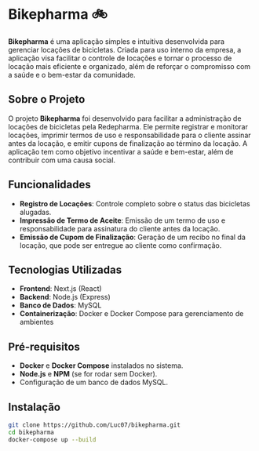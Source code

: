 # Bikepharma 🚲

**Bikepharma** é uma aplicação simples e intuitiva desenvolvida para gerenciar locações de bicicletas. Criada para uso interno da empresa, a aplicação visa facilitar o controle de locações e tornar o processo de locação mais eficiente e organizado, além de reforçar o compromisso com a saúde e o bem-estar da comunidade.

## Sobre o Projeto

O projeto **Bikepharma** foi desenvolvido para facilitar a administração de locações de bicicletas pela Redepharma. Ele permite registrar e monitorar locações, imprimir termos de uso e responsabilidade para o cliente assinar antes da locação, e emitir cupons de finalização ao término da locação. A aplicação tem como objetivo incentivar a saúde e bem-estar, além de contribuir com uma causa social.

## Funcionalidades

- **Registro de Locações**: Controle completo sobre o status das bicicletas alugadas.
- **Impressão de Termo de Aceite**: Emissão de um termo de uso e responsabilidade para assinatura do cliente antes da locação.
- **Emissão de Cupom de Finalização**: Geração de um recibo no final da locação, que pode ser entregue ao cliente como confirmação.

## Tecnologias Utilizadas

- **Frontend**: Next.js (React)
- **Backend**: Node.js (Express)
- **Banco de Dados**: MySQL
- **Containerização**: Docker e Docker Compose para gerenciamento de ambientes

## Pré-requisitos

- **Docker** e **Docker Compose** instalados no sistema.
- **Node.js** e **NPM** (se for rodar sem Docker).
- Configuração de um banco de dados MySQL.

## Instalação

```bash
git clone https://github.com/Luc07/bikepharma.git
cd bikepharma
docker-compose up --build
